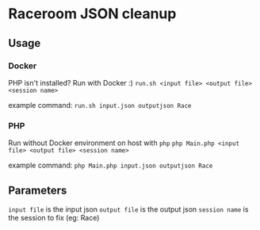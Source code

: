 # Raceroom JSON cleanup

## Usage

### Docker
PHP isn't installed? Run with Docker :)
`run.sh <input file> <output file> <session name>`

example command: `run.sh input.json outputjson Race`

### PHP
Run without Docker environment on host with `php`
`php Main.php <input file> <output file> <session name>`

example command: `php Main.php input.json outputjson Race`

## Parameters
`input file` is the input json
`output file` is the output json
`session name` is the session to fix (eg: Race)
